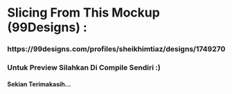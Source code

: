 <h1>Slicing From This Mockup (99Designs) :</h1> 
<h3>https://99designs.com/profiles/sheikhimtiaz/designs/1749270</h3>
<h3>Untuk Preview Silahkan Di Compile Sendiri :) </h3>
<h4>Sekian Terimakasih...</h4>
